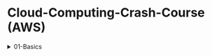 # Cloud-Computing-Crash-Course (AWS)

<details close>
  <summary> 01-Basics </summary>
### Advantages
1. Cost Efficient (Pay for what you use)
2. Agile & Speed
3. Ability to scale up and down 
4. Stop guessing capacity
5. Go Global in minutes
6. Every service offers API

### Types of Cloud Deployment Models
1. Private (More Secure)
2. Public (Elastic Scaling)
3. Hybrid (Seamless)

### Types of Cloud
1. SaaS (Software) - Web Browser - Salesforce
2. IaaS (Infrasturcture as a Service) - Data Centers - AWS
3. PaaS (Platform) - Deployment - Heroku
4. Function as a Service
(AWS is all 3 of them)

## AWS Compute
- EC2 - virtual servers
- lambda - serverless
- ECS, EKS, Fargate - docker oon EC2 
_____________________________________________________________________________
### 1. EC2 (Ias)
- Elastic Compute Cloud
- Virtual Machine
- Diff options(OS, disk management, hardware configuartion, processor, memory RAM, hard disk, Graphics etc..)
-  Instance sizing(RAM), Instance Types(Processor), OS

### Terminology/Services
- **AMI(Amazon Machine Images)** - snapshot of virtual machine configuration 
- **Instances** are created which can be started or stopped 
- **(VPC) Virtual Private Cloud**
- **Elastic Block Store (EBS)** provides persistent block level *storage volumes* for use with Amazon EC2 instances 
- **S3 Bucket** 
- Security Groups - port number, firewall,
Web - 0.0.0.0/0 (all), App - Web, DB - App

> connection to a linux machine should be done through SSH (Secure Shell) (port 22)<br/>
> If you are on MAc, linux directly use, once instance is created<br/>
On windows you need SSH Client - putty<br/>
> convert *pem* Key to *ppk* using *putty gen*<br/>
> putty - host ip <br/>
> SSH> Auth<br/>
> User - linux - ec2-user, windows-administrator, ubuntu<br/>
> Run Linux commands - ls, pwd, <br/>
> Installing Apache server -`sudo yum install httpd`<br/>
> `sudo service httpd start`<br/>
> `sudo service httpd status`<br/>
> open public IP<br/>
> cd var/www/html<br/>
> sudo vim index.html<br/>
> esc :w :q<br/>

______________________________________________________________________

Let say 1 Ec2 instance is not enough for your work load
### Auto Scaling
- no additional charge
- Launch config(new server config), Auto Scaling Group(min, max, desired capacity), Scaling Plan
__________________________________________________________________

### 2. Elastic BeanStalk (PaS)
- deployment application (node,php,python, etc...)
- uploading zip (create ec2,loadbalancer, etc... automatically)

____________________________________________________________________

### 3. Lambda (FaS)
- Run code without provisoning or managing server
- event driven functions (at particular time,etc...)
- websites, Alexa ,etc...
- can call other services 
- lambda_handler- starts here(like main)

____________________________________________________________________
</details>

